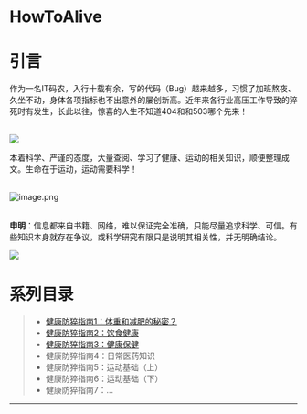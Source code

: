 # HowToAlive

<a name="YQS70"></a>
# 引言 
作为一名IT码农，入行十载有余，写的代码（Bug）越来越多，习惯了加班熬夜、久坐不动，身体各项指标也不出意外的屡创新高。近年来各行业高压工作导致的猝死时有发生，长此以往，惊喜的人生不知道404和和503哪个先来！

<br />![](https://cdn.nlark.com/yuque/0/2022/jpeg/393451/1650789746970-88aa8699-4ce2-4bac-8ed2-464323c192bf.jpeg)<br />

本着科学、严谨的态度，大量查阅、学习了健康、运动的相关知识，顺便整理成文。生命在于运动，运动需要科学！

<br />![image.png](https://cdn.nlark.com/yuque/0/2022/png/393451/1650035978894-85673595-1a7b-4a9f-8171-0f4ec23fb6ae.png#clientId=ueeb9f9c6-c2a0-4&crop=0&crop=0&crop=1&crop=1&from=paste&height=140&id=uc928f556&margin=%5Bobject%20Object%5D&name=image.png&originHeight=140&originWidth=617&originalType=binary&ratio=1&rotation=0&showTitle=false&size=18569&status=done&style=none&taskId=u5ff37770-1330-4ab4-9cb5-099d48e76e2&title=&width=617)

<br />**申明**：信息都来自书籍、网络，难以保证完全准确，只能尽量追求科学、可信。有些知识本身就存在争议，或科学研究有限只是说明其相关性，并无明确结论。<br />

![](https://cdn.nlark.com/yuque/0/2022/png/393451/1653058351625-d485a775-d8df-4162-a9a7-a3f1debad10a.png#crop=0&crop=0&crop=1&crop=1&id=mugRE&originHeight=46&originWidth=309&originalType=binary&ratio=1&rotation=0&showTitle=false&status=done&style=none&title=)

<a name="akxPH"></a>
# 系列目录
> - [健康防猝指南1：体重和减肥的秘密？](https://www.yuque.com/kanding/klife/qo3ppb)
> - [健康防猝指南2：饮食健康](https://www.yuque.com/kanding/klife/pkrmro)
> - [健康防猝指南3：健康保健](https://www.yuque.com/kanding/klife/ox0u6r)
> - 健康防猝指南4：日常医药知识
> - 健康防猝指南5：运动基础（上）
> - 健康防猝指南6：运动基础（下）
> - 健康防猝指南7：...


---

<a name="TFhgH"></a>
